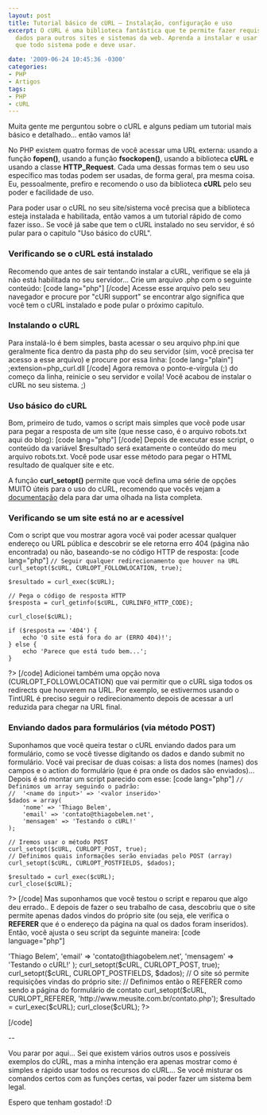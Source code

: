 ```yaml
---
layout: post
title: Tutorial básico de cURL – Instalação, configuração e uso
excerpt: O cURL é uma biblioteca fantástica que te permite fazer requisições e enviar
  dados para outros sites e sistemas da web. Aprenda a instalar e usar essa ferramenta
  que todo sistema pode e deve usar.

date: '2009-06-24 10:45:36 -0300'
categories:
- PHP
- Artigos
tags:
- PHP
- cURL
---
```

Muita gente me perguntou sobre o cURL e alguns pediam um tutorial mais básico e detalhado... então vamos lá!

No PHP existem quatro formas de você acessar uma URL externa: usando a função <strong>fopen()</strong>, usando a função <strong>fsockopen()</strong>, usando a biblioteca <strong>cURL</strong> e usando a classe <strong>HTTP_Request</strong>. Cada uma dessas formas tem o seu uso específico mas todas podem ser usadas, de forma geral, pra mesma coisa. Eu, pessoalmente, prefiro e recomendo o uso da biblioteca <strong>cURL</strong> pelo seu poder e facilidade de uso.

Para poder usar o cURL no seu site/sistema você precisa que a biblioteca esteja instalada e habilitada, então vamos a um tutorial rápido de como fazer isso.. Se você já sabe que tem o cURL instalado no seu servidor, é só pular para o capitulo "Uso básico do cURL".

<h3>Verificando se o cURL está instalado</h3>
Recomendo que antes de sair tentando instalar a cURL, verifique se ela já não está habilitada no seu servidor... Crie um arquivo .php com o seguinte conteúdo:
[code lang="php"]
<?php
	// Exibe informações relativas ao PHP e suas extensões
	phpinfo();
?>
[/code]
Acesse esse arquivo pelo seu navegador e procure por "cURl support" se encontrar algo significa que você tem o cURL instalado e pode pular o próximo capitulo.

<h3>Instalando o cURL</h3>
Para instalá-lo é bem simples, basta acessar o seu arquivo php.ini que geralmente fica dentro da pasta php do seu servidor (sim, você precisa ter acesso a esse arquivo) e procure por essa linha:
[code lang="plain"]
;extension=php_curl.dll
[/code]
Agora remova o ponto-e-vírgula (;) do começo da linha, reinicie o seu servidor e voila! Você acabou de instalar o cURL no seu sistema. ;)

<h3>Uso básico do cURL</h3>
Bom, primeiro de tudo, vamos o script mais simples que você pode usar para pegar a resposta de um site (que nesse caso, é o arquivo robots.txt aqui do blog):
[code lang="php"]
<?php
	// Inicia o cURL acessando uma URL
	$cURL = curl_init('http://blog.thiagobelem.net/robots.txt');
	// Define a opção que diz que você quer receber o resultado encontrado
	curl_setopt($cURL, CURLOPT_RETURNTRANSFER, true);
	// Executa a consulta, conectando-se ao site e salvando o resultado na variável $resultado
	$resultado = curl_exec($cURL);
	// Encerra a conexão com o site
	curl_close($cURL);
?>
[/code]
Depois de executar esse script, o conteúdo da variável $resultado será exatamente o conteúdo do meu arquivo robots.txt. Você pode usar esse método para pegar o HTML resultado de qualquer site e etc.

A função <strong>curl_setopt()</strong> permite que você defina uma série de opções MUITO úteis para o uso do cURL, recomendo que vocês vejam a <a href="http://br2.php.net/manual/pt_BR/function.curl-setopt.php" target="_blank">documentação</a> dela para dar uma olhada na lista completa.

<h3>Verificando se um site está no ar e acessível</h3>
Com o script que vou mostrar agora você vai poder acessar qualquer endereço ou URL pública e descobrir se ele retorna erro 404 (página não encontrada) ou não, baseando-se no código HTTP de resposta:
[code lang="php"]
<?php
	$cURL = curl_init('http://www.sitequenaoexiste.net.br');
	curl_setopt($cURL, CURLOPT_RETURNTRANSFER, true);

	// Seguir qualquer redirecionamento que houver na URL
	curl_setopt($cURL, CURLOPT_FOLLOWLOCATION, true);

	$resultado = curl_exec($cURL);

	// Pega o código de resposta HTTP
	$resposta = curl_getinfo($cURL, CURLINFO_HTTP_CODE);

	curl_close($cURL);

	if ($resposta == '404') {
		echo 'O site está fora do ar (ERRO 404)!';
	} else {
		echo 'Parece que está tudo bem...';
	}
?>
[/code]
Adicionei também uma opção nova (CURLOPT_FOLLOWLOCATION) que vai permitir que o cURL siga todos os redirects que houverem na URL. Por exemplo, se estivermos usando o TintURL é preciso seguir o redirecionamento depois de acessar a url reduzida para chegar na URL final.

<h3>Enviando dados para formulários (via método POST)</h3>
Suponhamos que você queira testar o cURL enviando dados para um formulário, como se você tivesse digitando os dados e dando submit no formulário. Você vai precisar de duas coisas: a lista dos nomes (names) dos campos e o action do formulário (que é pra onde os dados são enviados)... Depois é só montar um script parecido com esse:
[code lang="php"]
<?php
	// Aqui entra o action do formulário - pra onde os dados serão enviados
	$cURL = curl_init('http://www.meusite.com.br/envia.php');
	curl_setopt($cURL, CURLOPT_RETURNTRANSFER, true);

	// Definimos um array seguindo o padrão:
	//  '<name do input>' => '<valor inserido>'
	$dados = array(
		'nome' => 'Thiago Belem',
		'email' => 'contato@thiagobelem.net',
		'mensagem' => 'Testando o cURL!'
	);

	// Iremos usar o método POST
	curl_setopt($cURL, CURLOPT_POST, true);
	// Definimos quais informações serão enviadas pelo POST (array)
	curl_setopt($cURL, CURLOPT_POSTFIELDS, $dados);

	$resultado = curl_exec($cURL);
	curl_close($cURL);
?>
[/code]
Mas suponhamos que você testou o script e reparou que algo deu errado.. E depois de fazer o seu trabalho de casa, descobriu que o site permite apenas dados vindos do próprio site (ou seja, ele verifica o <strong>REFERER</strong> que é o endereço da página na qual os dados foram inseridos). Então, você ajusta o seu script da seguinte maneira:
[code language="php"]
<?php
	$cURL = curl_init('http://www.meusite.com.br/envia.php');
	curl_setopt($cURL, CURLOPT_RETURNTRANSFER, true);

	$dados = array(
		'nome' => 'Thiago Belem',
		'email' => 'contato@thiagobelem.net',
		'mensagem' => 'Testando o cURL!'
	);

	curl_setopt($cURL, CURLOPT_POST, true);
	curl_setopt($cURL, CURLOPT_POSTFIELDS, $dados);

	// O site só permite requisições vindas do próprio site:
	// Definimos então o REFERER como sendo a página do formulário de contato
	curl_setopt($cURL, CURLOPT_REFERER, 'http://www.meusite.com.br/contato.php');

	$resultado = curl_exec($cURL);
	curl_close($cURL);
?>
[/code]

--

Vou parar por aqui... Sei que existem vários outros usos e possíveis exemplos do cURL, mas a minha intenção era apenas mostrar como é simples e rápido usar todos os recursos do cURL... Se você misturar os comandos certos com as funções certas, vai poder fazer um sistema bem legal.

Espero que tenham gostado! :D

